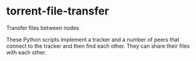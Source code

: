 # torrent-file-transfer
Transfer files between nodes

These Python scripts implement a tracker and a number of peers that connect to the tracker and then find each other. They can share their files with each other.